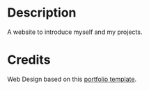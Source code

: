 # Description
A website to introduce myself and my projects.

# Credits
Web Design based on this [portfolio template](https://www.figma.com/community/file/1060298479321271618).